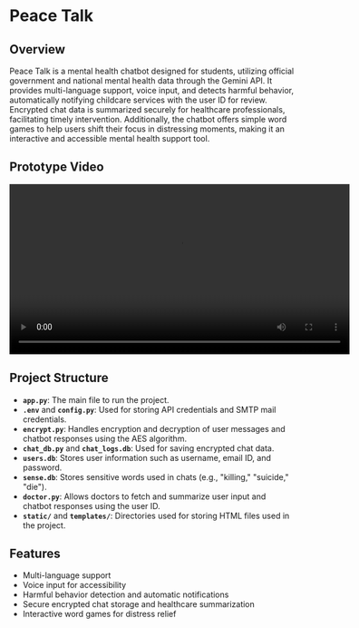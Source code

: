 # Peace Talk

## Overview
Peace Talk is a mental health chatbot designed for students, utilizing official government and national mental health data through the Gemini API. It provides multi-language support, voice input, and detects harmful behavior, automatically notifying childcare services with the user ID for review. Encrypted chat data is summarized securely for healthcare professionals, facilitating timely intervention. Additionally, the chatbot offers simple word games to help users shift their focus in distressing moments, making it an interactive and accessible mental health support tool.

## Prototype Video

<video width="600" controls>
  <source src="prototype.mp4" type="video/mp4">
  Your browser does not support the video tag.
</video>

## Project Structure

- **`app.py`**: The main file to run the project.
- **`.env`** and **`config.py`**: Used for storing API credentials and SMTP mail credentials.
- **`encrypt.py`**: Handles encryption and decryption of user messages and chatbot responses using the AES algorithm.
- **`chat_db.py`** and **`chat_logs.db`**: Used for saving encrypted chat data.
- **`users.db`**: Stores user information such as username, email ID, and password.
- **`sense.db`**: Stores sensitive words used in chats (e.g., "killing," "suicide," "die").
- **`doctor.py`**: Allows doctors to fetch and summarize user input and chatbot responses using the user ID.
- **`static/`** and **`templates/`**: Directories used for storing HTML files used in the project.

## Features
- Multi-language support
- Voice input for accessibility
- Harmful behavior detection and automatic notifications
- Secure encrypted chat storage and healthcare summarization
- Interactive word games for distress relief

